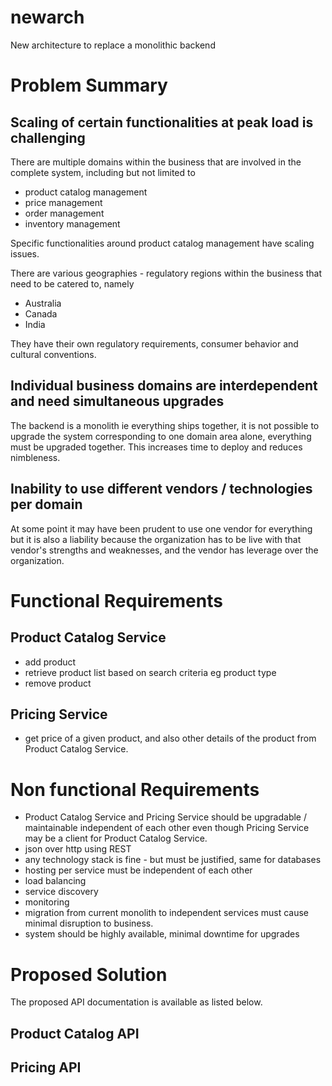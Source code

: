 # newarch
New architecture to replace a monolithic backend

# Problem Summary
## Scaling of certain functionalities at peak load is challenging
There are multiple domains within the business that are involved in the complete system, including but not limited to 
* product catalog management
* price management
* order management
* inventory management

Specific functionalities around product catalog management have scaling issues.

There are various geographies - regulatory regions within the business that need to be catered to, namely
* Australia
* Canada
* India

They have their own regulatory requirements, consumer behavior and cultural conventions.

## Individual business domains are interdependent and need simultaneous upgrades
The backend is a monolith ie everything ships together, it is not possible to upgrade the system corresponding to one domain area alone, everything must be upgraded together. This increases time to deploy and reduces nimbleness.
## Inability to use different vendors / technologies per domain
At some point it may have been prudent to use one vendor for everything but it is also a liability because the organization has to be live with that vendor's strengths and weaknesses, and the vendor has leverage over the organization.

# Functional Requirements
## Product Catalog Service
* add product
* retrieve product list based on search criteria eg product type
* remove product

## Pricing Service
* get price of a given product, and also other details of the product from Product Catalog Service.

# Non functional Requirements
* Product Catalog Service and Pricing Service should be upgradable / maintainable independent of each other even though Pricing Service may be a client for Product Catalog Service.
* json over http using REST 
* any technology stack is fine - but must be justified, same for databases
* hosting per service must be independent of each other
* load balancing
* service discovery
* monitoring
* migration from current monolith to independent services must cause minimal disruption to business.
* system should be highly available, minimal downtime for upgrades

# Proposed Solution
The proposed API documentation is available as listed below. 
## Product Catalog API

## Pricing API


